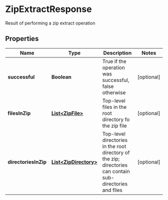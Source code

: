 

# ZipExtractResponse

Result of performing a zip extract operation
## Properties

Name | Type | Description | Notes
------------ | ------------- | ------------- | -------------
**successful** | **Boolean** | True if the operation was successful, false otherwise |  [optional]
**filesInZip** | [**List&lt;ZipFile&gt;**](ZipFile.md) | Top-level files in the root directory fo the zip file |  [optional]
**directoriesInZip** | [**List&lt;ZipDirectory&gt;**](ZipDirectory.md) | Top-level directories in the root directory of the zip; directories can contain sub-directories and files |  [optional]



